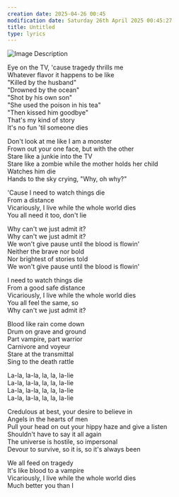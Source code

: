 ```yaml
---
creation date: 2025-04-26 00:45
modification date: Saturday 26th April 2025 00:45:27
title: Untitled
type: lyrics
---
```




![Image Description](images/Pasted%20image%2020250426004729.png)

Eye on the TV, 'cause tragedy thrills me  
Whatever flavor it happens to be like  
"Killed by the husband"  
"Drowned by the ocean"  
"Shot by his own son"  
"She used the poison in his tea"  
"Then kissed him goodbye"  
That's my kind of story  
It's no fun 'til someone dies

Don't look at me like I am a monster  
Frown out your one face, but with the other  
Stare like a junkie into the TV  
Stare like a zombie while the mother holds her child  
Watches him die  
Hands to the sky crying, "Why, oh why?"

'Cause I need to watch things die  
From a distance  
Vicariously, I live while the whole world dies  
You all need it too, don't lie

Why can't we just admit it?  
Why can't we just admit it?  
We won't give pause until the blood is flowin'  
Neither the brave nor bold  
Nor brightest of stories told  
We won't give pause until the blood is flowin'

I need to watch things die  
From a good safe distance  
Vicariously, I live while the whole world dies  
You all feel the same, so  
Why can't we just admit it?

Blood like rain come down  
Drum on grave and ground  
Part vampire, part warrior  
Carnivore and voyeur  
Stare at the transmittal  
Sing to the death rattle

La-la, la-la, la, la, la-lie  
La-la, la-la, la, la, la-lie  
La-la, la-la, la, la, la-lie  
La-la, la-la, la, la, la-lie

Credulous at best, your desire to believe in  
Angels in the hearts of men  
Pull your head on out your hippy haze and give a listen  
Shouldn't have to say it all again  
The universe is hostile, so impersonal  
Devour to survive, so it is, so it's always been

We all feed on tragedy  
It's like blood to a vampire  
Vicariously, I live while the whole world dies  
Much better you than I